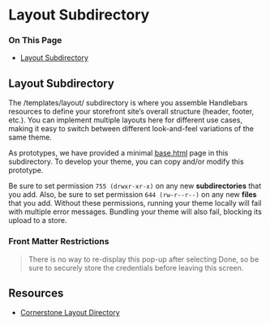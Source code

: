 <h1>Layout Subdirectory</h1>
<div class="otp" id="no-index">
	<h3> On This Page </h3>
	<ul>
		<li><a href="#layout_layout-subdirectory">Layout Subdirectory</a></li>
	</ul>
</div>

<a href='#layout_layout-subdirectory' aria-hidden='true' class='block-anchor'  id='layout_layout-subdirectory'></a>

## Layout Subdirectory

The <span class="fn">/templates/layout/</span> subdirectory is where you assemble Handlebars resources to define your storefront site’s overall structure (header, footer, etc.). You can implement multiple layouts here for different use cases, making it easy to switch between different look-and-feel variations of the same theme.

As prototypes, we have provided a minimal <span class="fn"><a href="https://github.com/bigcommerce/cornerstone/blob/master/templates/layout/base.html">base.html</a></span> page in this subdirectory. To develop your theme, you can copy and/or modify this prototype.

Be sure to set permission `755 (drwxr-xr-x)` on any new **subdirectories** that you add. Also, be sure to set permission `644 (rw-r--r--)` on any new **files** that you add. Without these permissions, running your theme locally will fail with multiple error messages. Bundling your theme will also fail, blocking its upload to a store.

<div class="HubBlock--callout">
<div class="CalloutBlock--warning">
<div class="HubBlock-content">
    
<!-- theme: warning -->

### Front Matter Restrictions
> There is no way to re-display this pop-up after selecting Done, so be sure to securely store the credentials before leaving this screen.

</div>
</div>
</div>



## Resources

* [Cornerstone Layout Directory](https://github.com/bigcommerce/cornerstone/blob/master/templates/layout/base.html)


